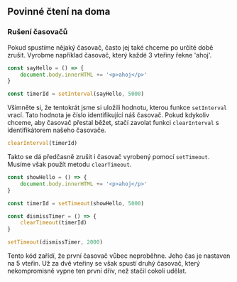 ## Povinné čtení na doma

### Rušení časovačů

Pokud spustíme nějaký časovač, často jej také chceme po určité době zrušit. Vyrobme například časovač, který každé 3 vteřiny řekne 'ahoj'.

```js
const sayHello = () => {
	document.body.innerHTML += '<p>ahoj</p>'
}

const timerId = setInterval(sayHello, 5000)
```

Všimněte si, že tentokrát jsme si uložili hodnotu, kterou funkce `setInterval` vrací. Tato hodnota je číslo identifikující náš časovač. Pokud kdykoliv chceme, aby časovač přestal běžet, stačí zavolat funkci `clearInterval` s identifikátorem našeho časovače.

```js
clearInterval(timerId)
```

Takto se dá předčasně zrušit i časovač vyrobený pomocí `setTimeout`. Musíme však použít metodu `clearTimeout`.

```js
const showHello = () => {
	document.body.innerHTML += '<p>ahoj</p>'
}

const timerId = setTimeout(showHello, 5000)

const dismissTimer = () => {
	clearTimeout(timerId)
}

setTimeout(dismissTimer, 2000)
```

Tento kód zařídí, že první časovač vůbec neproběhne. Jeho čas je nastaven na 5 vteřin. Už za dvě vteřiny se však spustí druhý časovač, který nekompromisně vypne ten první dřív, než stačil cokoli udělat.
